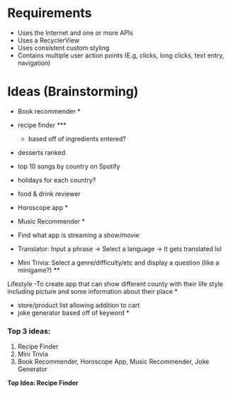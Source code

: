 

# Requirements
- Uses the Internet and one or more APIs
- Uses a RecyclerView
- Uses consistent custom styling
- Contains multiple user action points (E.g, clicks, long clicks, text entry, navigation)


# Ideas (Brainstorming)

- Book recommender *
- recipe finder ***
    - based off of ingredients entered?
- desserts ranked 

- top 10 songs by country on Spotify
- holidays for each country?
- food & drink reviewer

- Horoscope app *
- Music Recommender *
- Find what app is streaming a show/movie

- Translator: Input a phrase -> Select a language -> It gets translated lol
- Mini Trivia: Select a genre/difficulty/etc and display a question (like a minigame?) **


Lifestyle
-To create app that can show different county with their life style including picture and some information about their place *

- store/product list allowing addition to cart
- joke generator based off of keyword *


### Top 3 ideas: 
1. Recipe Finder
2. Mini Trivia
3. Book Recommender, Horoscope App, Music Recommender, Joke Generator


**Top Idea: Recipe Finder**
